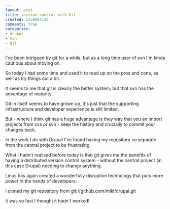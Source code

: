 ```yaml
---
layout: post
title: version control with Git
created: 1238694136
comments: true
categories:
- drupal
- svn
- git
---
```

I've been intrigued by git for a while, but as a long time user of svn I'm kinda cautious about moving on.

So today I had some time and used it to read up on the pros and cons, as well as try things out a bit.

It seems to me that git is clearly the better system; but that svn has the advantage of maturity.

Git in itself seems to have grown up, it's just that the supporting infrastructure and developer experience is still limited.

But - where I think git has a huge advantage is they way that you an import projects from cvs or svn - keep the history and crucially to commit your changes back.

In the work I do with Drupal I've found having my repository so separate from the central project to be frustrating.

What I hadn't realised before today is that git gives me the benefits of having a distributed version control system - without the central project (in this case Drupal) needing to change anything.

Linus has again created a wonderfully disruptive technology that puts more power in the hands of developers.

I cloned my git repository from git://github.com/mikl/drupal.git

It was so fast I thought it hadn't worked!
